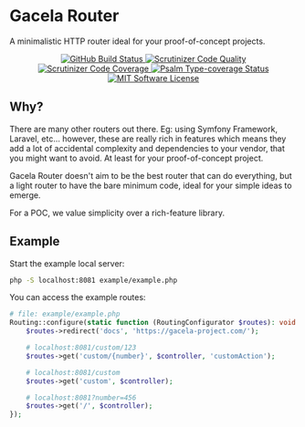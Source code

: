 # Gacela Router

A minimalistic HTTP router ideal for your proof-of-concept projects.


<p align="center">
  <a href="https://github.com/c/actions">
    <img src="https://github.com/gacela-project/router/workflows/CI/badge.svg" alt="GitHub Build Status">
  </a>
  <a href="https://scrutinizer-ci.com/g/gacela-project/router/?branch=main">
    <img src="https://scrutinizer-ci.com/g/gacela-project/router/badges/quality-score.png?b=main" alt="Scrutinizer Code Quality">
  </a>
  <a href="https://scrutinizer-ci.com/g/gacela-project/router/?branch=main">
    <img src="https://scrutinizer-ci.com/g/gacela-project/router/badges/coverage.png?b=main" alt="Scrutinizer Code Coverage">
  </a>
  <a href="https://shepherd.dev/github/gacela-project/router">
    <img src="https://shepherd.dev/github/gacela-project/router/coverage.svg" alt="Psalm Type-coverage Status">
  </a>
  <a href="https://github.com/gacela-project/router/blob/master/LICENSE">
    <img src="https://img.shields.io/badge/License-MIT-green.svg" alt="MIT Software License">
  </a>
</p>

## Why?

There are many other routers out there. Eg: using Symfony Framework, Laravel, etc... however, these are really rich in features which means they add a lot of accidental complexity and dependencies to your vendor, that you might want to avoid. At least for your proof-of-concept project.

Gacela Router doesn't aim to be the best router that can do everything, but a light router to have the bare minimum code, ideal for your simple ideas to emerge.

For a POC, we value simplicity over a rich-feature library.

## Example

Start the example local server:
```bash
php -S localhost:8081 example/example.php
```

You can access the example routes:
```php
# file: example/example.php
Routing::configure(static function (RoutingConfigurator $routes): void {
    $routes->redirect('docs', 'https://gacela-project.com/');

    # localhost:8081/custom/123
    $routes->get('custom/{number}', $controller, 'customAction');

    # localhost:8081/custom
    $routes->get('custom', $controller);

    # localhost:8081?number=456
    $routes->get('/', $controller);
});
```

